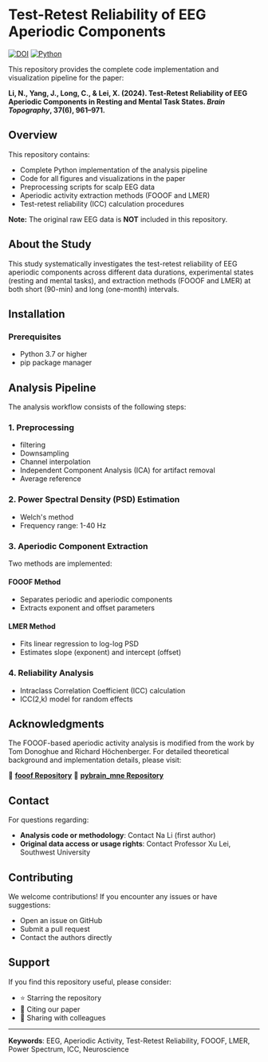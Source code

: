 # Test-Retest Reliability of EEG Aperiodic Components

[![DOI](https://img.shields.io/badge/DOI-10.1007%2Fs10548--024--01067--x-blue)](https://doi.org/10.1007/s10548-024-01067-x)
[![Python](https://img.shields.io/badge/python-3.7+-blue.svg)](https://www.python.org/downloads/)

This repository provides the complete code implementation and visualization pipeline for the paper:

**Li, N., Yang, J., Long, C., & Lei, X. (2024). Test-Retest Reliability of EEG Aperiodic Components in Resting and Mental Task States. *Brain Topography*, 37(6), 961–971.**

## Overview

This repository contains:
- Complete Python implementation of the analysis pipeline
- Code for all figures and visualizations in the paper
- Preprocessing scripts for scalp EEG data
- Aperiodic activity extraction methods (FOOOF and LMER)
- Test-retest reliability (ICC) calculation procedures

**Note:** The original raw EEG data is **NOT** included in this repository.

## About the Study

This study systematically investigates the test-retest reliability of EEG aperiodic components across different data durations, experimental states (resting and mental tasks), and extraction methods (FOOOF and LMER) at both short (90-min) and long (one-month) intervals.

## Installation

### Prerequisites
- Python 3.7 or higher
- pip package manager

## Analysis Pipeline

The analysis workflow consists of the following steps:

### 1. Preprocessing
- filtering
- Downsampling
- Channel interpolation
- Independent Component Analysis (ICA) for artifact removal
- Average reference

### 2. Power Spectral Density (PSD) Estimation
- Welch's method
- Frequency range: 1-40 Hz

### 3. Aperiodic Component Extraction
Two methods are implemented:

#### FOOOF Method
- Separates periodic and aperiodic components
- Extracts exponent and offset parameters

#### LMER Method
- Fits linear regression to log-log PSD
- Estimates slope (exponent) and intercept (offset)

### 4. Reliability Analysis
- Intraclass Correlation Coefficient (ICC) calculation
- ICC(2,k) model for random effects


## Acknowledgments

The FOOOF-based aperiodic activity analysis is modified from the work by Tom Donoghue and Richard Höchenberger. For detailed theoretical background and implementation details, please visit:

🔗 **[fooof Repository](https://github.com/fooof-tools/fooof)**
🔗 **[pybrain_mne Repository](https://github.com/hoechenberger/pybrain_mne)**

## Contact

For questions regarding:
- **Analysis code or methodology**: Contact Na Li (first author)
- **Original data access or usage rights**: Contact Professor Xu Lei, Southwest University

## Contributing

We welcome contributions! If you encounter any issues or have suggestions:
- Open an issue on GitHub
- Submit a pull request
- Contact the authors directly


## Support

If you find this repository useful, please consider:
- ⭐ Starring the repository
- 📖 Citing our paper
- 🔄 Sharing with colleagues

---

**Keywords**: EEG, Aperiodic Activity, Test-Retest Reliability, FOOOF, LMER, Power Spectrum, ICC, Neuroscience
